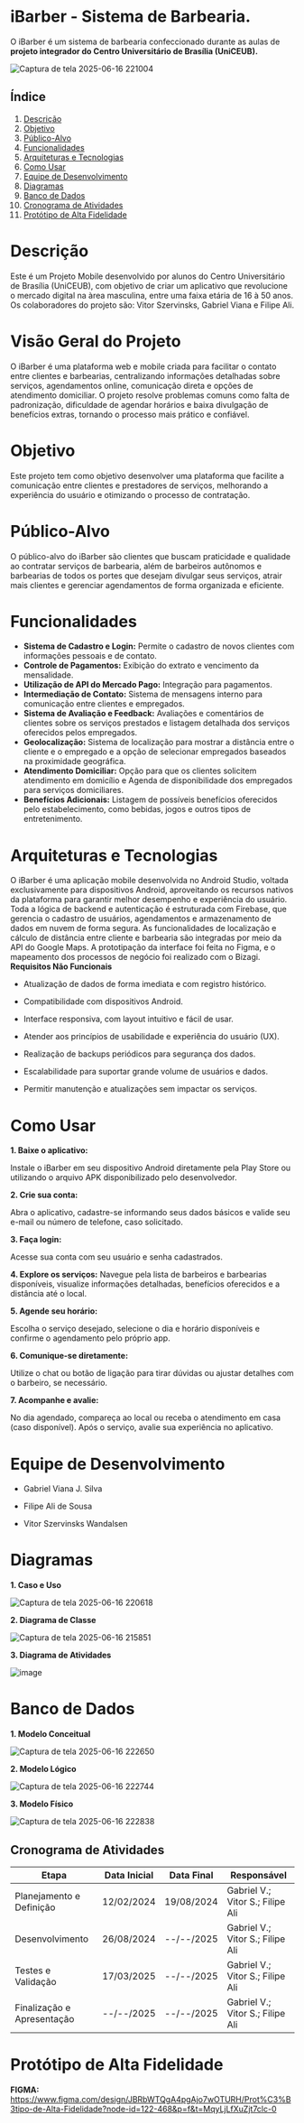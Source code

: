 # iBarber - Sistema de Barbearia.

O iBarber é um sistema de barbearia confeccionado durante as aulas de **projeto integrador do Centro Universitário de Brasília (UniCEUB).**

![Captura de tela 2025-06-16 221004](https://github.com/user-attachments/assets/61558b1c-6e17-4946-8d2d-5b6672bafb10)


## Índice

1. [Descrição](#descrição)
2. [Objetivo](#tecnologias)
3. [Público-Alvo](#público-alvo)
4. [Funcionalidades](#funcionalidades)
5. [Arquiteturas e Tecnologias](#arquitetura-e-tecnologias)
6. [Como Usar](#como-usar)
7. [Equipe de Desenvolvimento](#equipe-de-desenvolvimento)
8. [Diagramas](#diagramas)
9. [Banco de Dados](#banco-de-dados)
10. [Cronograma de Atividades](#cronograma-de-atividades)
11. [Protótipo de Alta Fidelidade](#protótipo-de-alta-fidelidade)

# Descrição
Este é um Projeto Mobile desenvolvido por alunos do Centro Universitário de Brasília (UniCEUB), com objetivo de criar um aplicativo que revolucione o mercado digital na àrea masculina, entre uma faixa etária de 16 à 50 anos. Os colaboradores do projeto são: Vitor Szervinsks, Gabriel Viana e Filipe Ali.
# Visão Geral do Projeto
O iBarber é uma plataforma web e mobile criada para facilitar o contato entre clientes e barbearias, centralizando informações detalhadas sobre serviços, agendamentos online, comunicação direta e opções de atendimento domiciliar. O projeto resolve problemas comuns como falta de padronização, dificuldade de agendar horários e baixa divulgação de benefícios extras, tornando o processo mais prático e confiável.
# Objetivo
Este projeto tem como objetivo desenvolver uma plataforma que facilite a comunicação entre clientes e prestadores de serviços, melhorando a experiência do usuário e otimizando o processo de contratação.
# Público-Alvo
O público-alvo do iBarber são clientes que buscam praticidade e qualidade ao contratar serviços de barbearia, além de barbeiros autônomos e barbearias de todos os portes que desejam divulgar seus serviços, atrair mais clientes e gerenciar agendamentos de forma organizada e eficiente.
# Funcionalidades 
- **Sistema de Cadastro e Login:** Permite o cadastro de novos clientes com informações pessoais e de contato.
- **Controle de Pagamentos:** Exibição do extrato e vencimento da mensalidade.
- **Utilização de API do Mercado Pago:** Integração para pagamentos.
- **Intermediação de Contato:** Sistema de mensagens interno para comunicação entre clientes e empregados.
- **Sistema de Avaliação e Feedback:** Avaliações e comentários de clientes sobre os serviços prestados e listagem detalhada dos serviços oferecidos pelos empregados.
- **Geolocalização:** Sistema de localização para mostrar a distância entre o cliente e o empregado e a opção de selecionar empregados baseados na proximidade geográfica.
- **Atendimento Domiciliar:** Opção para que os clientes solicitem atendimento em domicílio e Agenda de disponibilidade dos empregados para serviços domiciliares. 
- **Benefícios Adicionais:** Listagem de possíveis benefícios oferecidos pelo estabelecimento, como bebidas, jogos e outros tipos de entretenimento. 
# Arquiteturas e Tecnologias
O iBarber é uma aplicação mobile desenvolvida no Android Studio, voltada exclusivamente para dispositivos Android, aproveitando os recursos nativos da plataforma para garantir melhor desempenho e experiência do usuário. Toda a lógica de backend e autenticação é estruturada com Firebase, que gerencia o cadastro de usuários, agendamentos e armazenamento de dados em nuvem de forma segura. As funcionalidades de localização e cálculo de distância entre cliente e barbearia são integradas por meio da API do Google Maps. A prototipação da interface foi feita no Figma, e o mapeamento dos processos de negócio foi realizado com o Bizagi.
**Requisitos Não Funcionais**
- Atualização de dados de forma imediata e com registro histórico.

- Compatibilidade com dispositivos Android.

- Interface responsiva, com layout intuitivo e fácil de usar.

- Atender aos princípios de usabilidade e experiência do usuário (UX).

- Realização de backups periódicos para segurança dos dados.

- Escalabilidade para suportar grande volume de usuários e dados.

- Permitir manutenção e atualizações sem impactar os serviços.
# Como Usar

**1. Baixe o aplicativo:**

Instale o iBarber em seu dispositivo Android diretamente pela Play Store ou utilizando o arquivo APK disponibilizado pelo desenvolvedor.

**2. Crie sua conta:**

Abra o aplicativo, cadastre-se informando seus dados básicos e valide seu e-mail ou número de telefone, caso solicitado.

**3. Faça login:**

Acesse sua conta com seu usuário e senha cadastrados.

**4. Explore os serviços:**
Navegue pela lista de barbeiros e barbearias disponíveis, visualize informações detalhadas, benefícios oferecidos e a distância até o local.

**5. Agende seu horário:**

Escolha o serviço desejado, selecione o dia e horário disponíveis e confirme o agendamento pelo próprio app.

**6. Comunique-se diretamente:**

Utilize o chat ou botão de ligação para tirar dúvidas ou ajustar detalhes com o barbeiro, se necessário.

**7. Acompanhe e avalie:**

No dia agendado, compareça ao local ou receba o atendimento em casa (caso disponível). Após o serviço, avalie sua experiência no aplicativo.

# Equipe de Desenvolvimento
- Gabriel Viana J. Silva

- Filipe Ali de Sousa

- Vitor Szervinsks Wandalsen

# Diagramas

**1. Caso e Uso**

![Captura de tela 2025-06-16 220618](https://github.com/user-attachments/assets/806c2dc2-ba95-47cf-9df0-f3ce3be71b5d)

**2. Diagrama de Classe**

![Captura de tela 2025-06-16 215851](https://github.com/user-attachments/assets/5902f8e2-e49b-44b7-86bb-0379cc15c18f)

**3. Diagrama de Atividades**

![image](https://github.com/user-attachments/assets/01d218d8-4039-4094-9a3f-a8241077ec01)

# Banco de Dados

**1. Modelo Conceitual**

![Captura de tela 2025-06-16 222650](https://github.com/user-attachments/assets/221e985b-d6a5-4b02-a678-2fed003a2343)

**2. Modelo Lógico**

![Captura de tela 2025-06-16 222744](https://github.com/user-attachments/assets/4b82d361-e79e-43fa-a0cf-b5cd6c492409)

**3. Modelo Físico**

![Captura de tela 2025-06-16 222838](https://github.com/user-attachments/assets/daeec812-8cf9-48a2-be62-cbe0beae48bc)

## Cronograma de Atividades

| Etapa                       | Data Inicial  | Data Final | Responsável              |
|-----------------------------|---------------|------------|--------------------------|
| Planejamento e Definição    | 12/02/2024    | 19/08/2024 | Gabriel V.; Vitor S.; Filipe Ali |
| Desenvolvimento             | 26/08/2024    | --/--/2025 | Gabriel V.; Vitor S.; Filipe Ali |
| Testes e Validação          | 17/03/2025    | --/--/2025 | Gabriel V.; Vitor S.; Filipe Ali |
| Finalização e Apresentação  | --/--/2025    | --/--/2025 | Gabriel V.; Vitor S.; Filipe Ali |


# Protótipo de Alta Fidelidade

**FIGMA:** https://www.figma.com/design/JBRbWTQgA4pgAjo7wOTURH/Prot%C3%B3tipo-de-Alta-Fidelidade?node-id=122-468&p=f&t=MqyLjLfXuZjt7clc-0 
